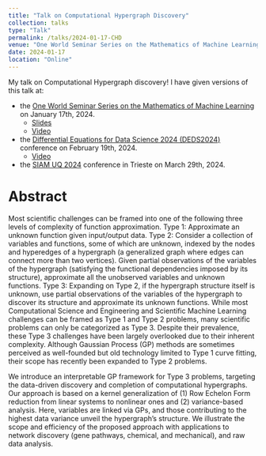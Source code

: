 ```yaml
---
title: "Talk on Computational Hypergraph Discovery"
collection: talks
type: "Talk"
permalink: /talks/2024-01-17-CHD
venue: "One World Seminar Series on the Mathematics of Machine Learning"
date: 2024-01-17
location: "Online"
---
```


My talk on Computational Hypergraph discovery! I have given versions of this talk at:
- the [One World Seminar Series on the Mathematics of Machine Learning](https://www.oneworldml.org/home) on January 17th, 2024.
    - [Slides](/files/CHD_one_world_seminar.pdf)
    - [Video](https://youtu.be/XIz2Va_wXrc)
- the [Differential Equations for Data Science 2024 (DEDS2024)](https://scheme.hn/deds2024/) conference on February 19th, 2024.
    - [Video](https://scheme.hn/deds2024/videos/bourdais.mp4)
- the [SIAM UQ 2024](https://www.siam.org/conferences/cm/conference/uq24) conference in Trieste on March 29th, 2024.


Abstract
======
Most scientific challenges can be framed into one of the following three levels of complexity of function approximation. Type 1: Approximate an unknown function given input/output data. Type 2: Consider a collection of variables and functions, some of which are unknown, indexed by the nodes and hyperedges of a hypergraph (a generalized graph where edges can connect more than two vertices). Given partial observations of the variables of the hypergraph (satisfying the functional dependencies imposed by its structure), approximate all the unobserved variables and unknown functions. Type 3: Expanding on Type 2, if the hypergraph structure itself is unknown, use partial observations of the variables of the hypergraph to discover its structure and approximate its unknown functions. While most Computational Science and Engineering and Scientific Machine Learning challenges can be framed as Type 1 and Type 2 problems, many scientific problems can only be categorized as Type 3. Despite their prevalence, these Type 3 challenges have been largely overlooked due to their inherent complexity. Although Gaussian Process (GP) methods are sometimes perceived as well-founded but old technology limited to Type 1 curve fitting, their scope has recently been expanded to Type 2 problems. 

We introduce an interpretable GP framework for Type 3 problems, targeting the data-driven discovery and completion of computational hypergraphs. Our approach is based on a kernel generalization of (1) Row Echelon Form reduction from linear systems to nonlinear ones and (2) variance-based analysis. Here, variables are linked via GPs, and those contributing to the highest data variance unveil the hypergraph’s structure. We illustrate the scope and efficiency of the proposed approach with applications to network discovery (gene pathways, chemical, and mechanical), and raw data analysis.
